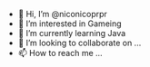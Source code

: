 - 👋 Hi, I’m @niconicoprpr
- 👀 I’m interested in Gameing
- 🌱 I’m currently learning Java
- 💞️ I’m looking to collaborate on ...
- 📫 How to reach me ...

<!---
niconicoprpr/niconicoprpr is a ✨ special ✨ repository because its `README.md` (this file) appears on your GitHub profile.
You can click the Preview link to take a look at your changes.
--->
